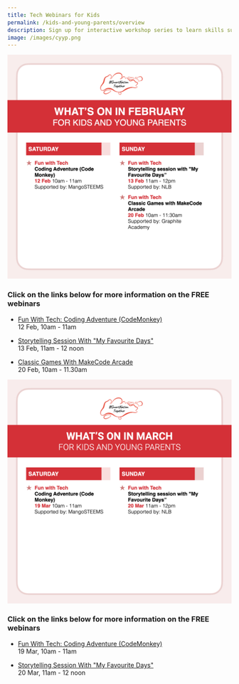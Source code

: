 ```yaml
---
title: Tech Webinars for Kids
permalink: /kids-and-young-parents/overview
description: Sign up for interactive workshop series to learn skills such as coding and AI.
image: /images/cyyp.png
---
```

![List of free webinars in February for kids](/images/feb-2022/Overview-Kids.png)

### Click on the links below for more information on the FREE webinars

* [Fun With Tech: Coding Adventure (CodeMonkey) ](/kids-and-young-parents/fun-with-tech/coding-feb2022)<br> 12 Feb, 10am - 11am 

* [Storytelling Session With "My Favourite Days"](/kids-and-young-parents/fun-with-tech/my-favourite-days-feb2022)<br>
13 Feb, 11am - 12 noon

* [Classic Games With MakeCode Arcade](/kids-and-young-parents/fun-with-tech/classic-games-with-makecode-arcade-feb2022)<br>
20 Feb, 10am - 11.30am

![List of free webinars in March for kids](/images/Overview-Kids.jpeg)

### Click on the links below for more information on the FREE webinars

* [Fun With Tech: Coding Adventure (CodeMonkey)](/kids-and-young-parents/fun-with-tech/coding-mar22)<br>
19 Mar, 10am - 11am

* [Storytelling Session With "My Favourite Days"](/kids-and-young-parents/fun-with-tech/my-favourite-days-mar22)<br>
20 Mar, 11am - 12 noon
